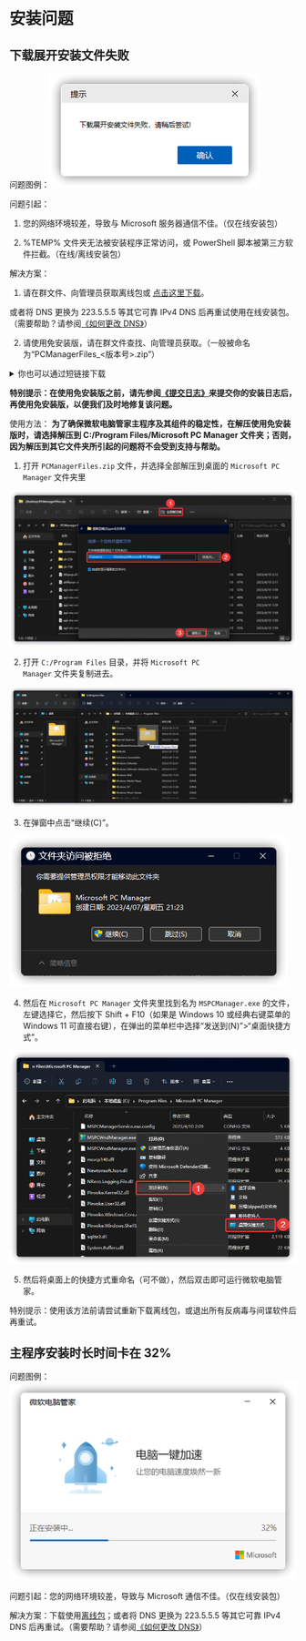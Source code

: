 # 安装问题

## 下载展开安装文件失败

问题图例：![](../assets/problem-solving/while-installing/download-error/download-and-unpack-error.png)

问题引起：

1. 您的网络环境较差，导致与 Microsoft 服务器通信不佳。（仅在线安装包）

2. %TEMP% 文件夹无法被安装程序正常访问，或 PowerShell 脚本被第三方软件拦截。（在线/离线安装包）

解决方案：
1. 请在群文件、向管理员获取离线包或 [点击这里下载](https://aka.ms/PCManagerOFL30101)。

或者将 DNS 更换为 223.5.5.5 等其它可靠 IPv4 DNS 后再重试使用在线安装包。（需要帮助？请参阅[《如何更改 DNS》](../appendix/change-DNS)）

2. 请使用免安装版，请在群文件查找、向管理员获取。（一般被命名为“PCManagerFiles_<版本号>.zip”）

<details>

<summary>你也可以通过短链接下载</summary>

```URL
https://aka.ms/WMOnlineZip10000_<版本号>
```

版本号请在[《公开最新版本号及查询方式》](../appendix/check-version)中找到全称版本号。

例如版本号为 3.0.0.2，则链接如下：

```URL
https://aka.ms/WMOnlineZip10000_3.0.0.2
```

</details>

**特别提示：在使用免安装版之前，请先参阅[《提交日志》](../appendix/submit-advice-n-feedback)来提交你的安装日志后，再使用免安装版，以便我们及时地修复该问题。**

使用方法：
**为了确保微软电脑管家主程序及其组件的稳定性，在解压使用免安装版时，请选择解压到 C:/Program Files/Microsoft PC Manager 文件夹；否则，因为解压到其它文件夹所引起的问题将不会受到支持与帮助。**

1. 打开 `PCManagerFiles.zip` 文件，并选择全部解压到桌面的 `Microsoft PC Manager` 文件夹里

![](../assets/problem-solving/while-installing/download-error/exact-files.png)

2. 打开 <code>C:/Program Files</code> 目录，并将 <code>Microsoft PC Manager</code> 文件夹复制进去。

![](../assets/problem-solving/while-installing/download-error/moving-folders.png)

3. 在弹窗中点击“继续(C)”。

![](../assets/problem-solving/while-installing/download-error/continue-moving.png)

4. 然后在 <code>Microsoft PC Manager</code> 文件夹里找到名为 <code>MSPCManager.exe</code> 的文件，左键选择它，然后按下 Shift + F10（如果是 Windows 10 或经典右键菜单的 Windows 11 可直接右键），在弹出的菜单栏中选择“发送到(N)”>“桌面快捷方式”。

![](../assets/problem-solving/while-installing/download-error/create-shortcut.png)

5. 然后将桌面上的快捷方式重命名（可不做），然后双击即可运行微软电脑管家。

特别提示：使用该方法前请尝试重新下载离线包，或退出所有反病毒与间谍软件后再重试。

## 主程序安装时长时间卡在 32%
问题图例：![](../assets/problem-solving/while-installing/32-percent.png)

问题引起：您的网络环境较差，导致与 Microsoft 通信不佳。（仅在线安装包）

解决方案：下载使用[离线包](https://aka.ms/PCManagerOFL30101)；或者将 DNS 更换为 223.5.5.5 等其它可靠 IPv4 DNS 后再重试。（需要帮助？请参阅[《如何更改 DNS》](../appendix/change-DNS)）